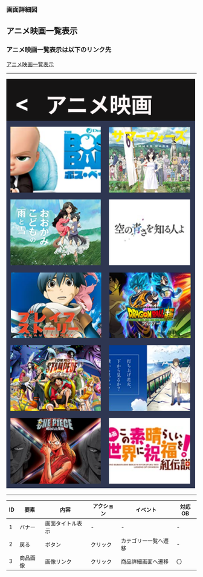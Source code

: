 ### 画面詳細図
## アニメ映画一覧表示
### アニメ映画一覧表示は以下のリンク先
[アニメ映画一覧表示](https://www.figma.com/file/aUIBKwBN1BN1f6srbwgCz3/%E4%B8%AD%E6%9D%91%E5%8B%87%E8%BC%9D-s-team-library?node-id=321%3A64)
*****
<img src="../img/kategori_anime.png" width="500">

******

|ID|要素|内容|アクション|イベント|対応OB|
|---|---|---|-----------|-------|------|
|1  |バナー|画面タイトル表示|-|-|-|
|2  |戻る|ボタン|クリック|カテゴリー一覧へ遷移|-|
|3  |商品画像|画像リンク|クリック|商品詳細画面へ遷移|〇|
